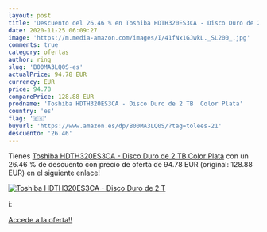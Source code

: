 ```yaml
---
layout: post
title: 'Descuento del 26.46 % en Toshiba HDTH320ES3CA - Disco Duro de 2 T'
date: 2020-11-25 06:09:27
image: 'https://m.media-amazon.com/images/I/41fNx1GJwkL._SL200_.jpg'
comments: true
category: ofertas
author: ring
slug: 'B00MA3LQ0S-es'
actualPrice: 94.78 EUR
currency: EUR
price: 94.78
comparePrice: 128.88 EUR
prodname: 'Toshiba HDTH320ES3CA - Disco Duro de 2 TB  Color Plata'
country: 'es'
flag: '🇪🇸'
buyurl: 'https://www.amazon.es/dp/B00MA3LQ0S/?tag=tolees-21'
descuento: '26.46'
---
```


Tienes [Toshiba HDTH320ES3CA - Disco Duro de 2 TB  Color Plata](https://www.amazon.es/dp/B00MA3LQ0S/?tag=tolees-21) con un 26.46 % de descuento con precio de oferta de 94.78 EUR (original: 128.88 EUR) en el siguiente enlace!

[![Toshiba HDTH320ES3CA - Disco Duro de 2 T](https://m.media-amazon.com/images/I/41fNx1GJwkL._SL200_.jpg)](https://www.amazon.es/dp/B00MA3LQ0S/?tag=tolees-21)

ℹ️:


[Accede a la oferta!!](https://www.amazon.es/dp/B00MA3LQ0S/?tag=tolees-21)
